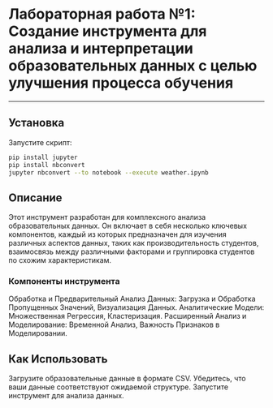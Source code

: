 # Лабораторная работа №1: Создание инструмента для анализа и интерпретации образовательных данных с целью улучшения процесса обучения

---

## Установка

Запустите скрипт:

```bash
pip install jupyter
pip install nbconvert
jupyter nbconvert --to notebook --execute weather.ipynb

```

## Описание
Этот инструмент разработан для комплексного анализа образовательных данных. Он включает в себя несколько ключевых компонентов, каждый из которых предназначен для изучения различных аспектов данных, таких как производительность студентов, взаимосвязь между различными факторами и группировка студентов по схожим характеристикам.

### Компоненты инструмента
Обработка и Предварительный Анализ Данных: Загрузка и Обработка Пропущенных Значений, Визуализация Данных.
Аналитические Модели: Множественная Регрессия, Кластеризация.
Расширенный Анализ и Моделирование: Временной Анализ, Важность Признаков в Моделировании.


## Как Использовать
Загрузите образовательные данные в формате CSV.
Убедитесь, что ваши данные соответствуют ожидаемой структуре.
Запустите инструмент для анализа данных.


